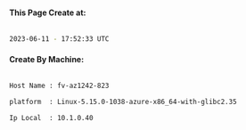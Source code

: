 
   
#### This Page Create at:

```bash

2023-06-11 - 17:52:33 UTC

```

#### Create By Machine:

```bash

Host Name : fv-az1242-823

platform  : Linux-5.15.0-1038-azure-x86_64-with-glibc2.35

Ip Local  : 10.1.0.40

```

